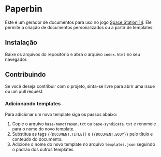 # Paperbin

Este é um gerador de documentos para uso no jogo [Space Station 14](https://spacestation14.com/). Ele permite a criação de documentos personalizados ou a partir de templates.

## Instalação

Baixe os arquivos do repositório e abra o arquivo `index.html` no seu navegador.

## Contribuindo

Se você deseja contribuir com o projeto, sinta-se livre para abrir uma issue ou um pull request.

### Adicionando templates

Para adicionar um novo template siga os passos abaixo:

1. Copie o arquivo `base-nanotrasen.txt` ou `base-syndicate.txt` e renomeie para o nome do novo template.
2. Substitua as tags `{{DOCUMENT.TITLE}}` e `{{DOCUMENT.BODY}}` pelo título e conteúdo do documento.
3. Adicione o nome do novo template no arquivo `templates.json` seguindo o padrão dos outros templates.
